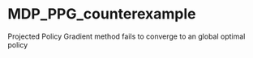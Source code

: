 # MDP_PPG_counterexample
Projected Policy Gradient method fails to converge to an global optimal policy
